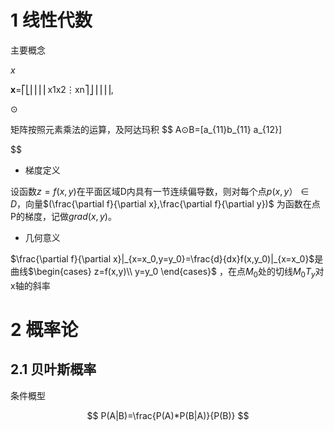 # 1 线性代数

主要概念

$x$

**x**=⎡⎣⎢⎢⎢⎢x1x2⋮xn⎤⎦⎥⎥⎥⎥,


⊙

矩阵按照元素乘法的运算，及阿达玛积
$$
A⊙B=[a_{11}b_{11} a_{12}]

$$






- 梯度定义

设函数$z=f(x,y)$在平面区域D内具有一节连续偏导数，则对每个点$p(x,y）\in D$，向量$(\frac{\partial f}{\partial x},\frac{\partial f}{\partial y})$ 为函数在点P的梯度，记做$grad(x,y)$。



- 几何意义

$\frac{\partial f}{\partial x}|_{x=x_0,y=y_0}=\frac{d}{dx}f(x,y_0)|_{x=x_0}$是曲线$\begin{cases} z=f(x,y)\\ y=y_0 \end{cases}$ ，在点$M_0$处的切线$M_0T_y$对x轴的斜率




# 2 概率论
## 2.1 贝叶斯概率
条件概型

$$
P(A|B)=\frac{P(A)*P(B|A)}{P(B)}
$$

